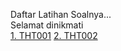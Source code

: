 Daftar Latihan Soalnya...<br>
Selamat dinikmati<br>
[1. THT001](soaltht001.md)
[2. THT002](soaltht002.md)
